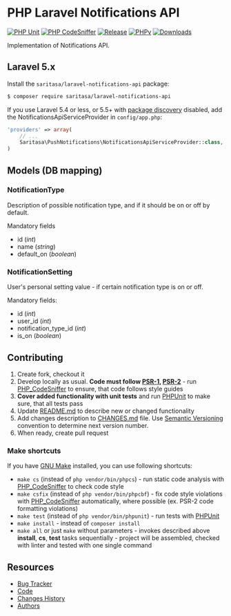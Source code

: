 # PHP Laravel Notifications API

[![PHP Unit](https://github.com/Saritasa/php-laravel-notifications-api/workflows/PHP%20Unit/badge.svg)](https://github.com/Saritasa/php-laravel-notifications-api/actions)
[![PHP CodeSniffer](https://github.com/Saritasa/php-laravel-notifications-api/workflows/PHP%20Codesniffer/badge.svg)](https://github.com/Saritasa/php-laravel-notifications-api/actions)
[![Release](https://img.shields.io/github/release/saritasa/php-laravel-notifications-api.svg)](https://github.com/Saritasa/php-laravel-notifications-api/releases)
[![PHPv](https://img.shields.io/packagist/php-v/saritasa/laravel-notifications-api.svg)](http://www.php.net)
[![Downloads](https://img.shields.io/packagist/dt/saritasa/laravel-notifications-api.svg)](https://packagist.org/packages/saritasa/laravel-notifications-api)

Implementation of Notifications API.


## Laravel 5.x

Install the ```saritasa/laravel-notifications-api``` package:

```bash
$ composer require saritasa/laravel-notifications-api
```

If you use Laravel 5.4 or less,
or 5.5+ with [package discovery](https://laravel.com/docs/5.5/packages#package-discovery) disabled,
add the NotificationsApiServiceProvider in ``config/app.php``:

```php
'providers' => array(
    // ...
    Saritasa\PushNotifications\NotificationsApiServiceProvider::class,
)
```

## Models (DB mapping)

### NotificationType

Description of possible notification type, and if it should be on or off by default.

Mandatory fields
* id (*int*)
* name (*string*)
* default_on (*boolean*)

### NotificationSetting

User's personal setting value - if certain notification type is on or off.

Mandatory fields:
* id (*int*)
* user_id (*int*)
* notification_type_id (*int*)
* is_on (*boolean*)

## Contributing

1. Create fork, checkout it
2. Develop locally as usual. **Code must follow [PSR-1](http://www.php-fig.org/psr/psr-1/), [PSR-2](http://www.php-fig.org/psr/psr-2/)** -
    run [PHP_CodeSniffer](https://github.com/squizlabs/PHP_CodeSniffer) to ensure, that code follows style guides
3. **Cover added functionality with unit tests** and run [PHPUnit](https://phpunit.de/) to make sure, that all tests pass
4. Update [README.md](README.md) to describe new or changed functionality
5. Add changes description to [CHANGES.md](CHANGES.md) file. Use [Semantic Versioning](https://semver.org/) convention to determine next version number.
6. When ready, create pull request

### Make shortcuts

If you have [GNU Make](https://www.gnu.org/software/make/) installed, you can use following shortcuts:

* ```make cs``` (instead of ```php vendor/bin/phpcs```) -
    run static code analysis with [PHP_CodeSniffer](https://github.com/squizlabs/PHP_CodeSniffer)
    to check code style
* ```make csfix``` (instead of ```php vendor/bin/phpcbf```) -
    fix code style violations with [PHP_CodeSniffer](https://github.com/squizlabs/PHP_CodeSniffer)
    automatically, where possible (ex. PSR-2 code formatting violations)
* ```make test``` (instead of ```php vendor/bin/phpunit```) -
    run tests with [PHPUnit](https://phpunit.de/)
* ```make install``` - instead of ```composer install```
* ```make all``` or just ```make``` without parameters -
    invokes described above **install**, **cs**, **test** tasks sequentially -
    project will be assembled, checked with linter and tested with one single command

## Resources

* [Bug Tracker](http://github.com/saritasa/php-laravel-notifications-api/issues)
* [Code](http://github.com/saritasa/php-laravel-notifications-api)
* [Changes History](CHANGES.md)
* [Authors](http://github.com/saritasa/php-laravel-notifications-api/contributors)

